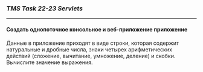 ### ___TMS Task 22-23 Servlets___
***
#### __Создать однопоточное консольное и веб-приложение приложение__
Данные в приложение приходят в виде строки,
которая содержит натуральные и дробные числа, знаки
четырех арифметических действий (сложение,
вычитание, умножение, деление) и скобки.
Вычислите значение выражения.
